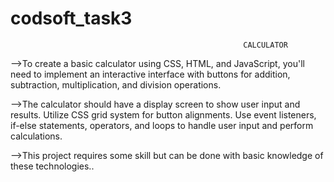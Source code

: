 # codsoft_task3

                                                        CALCULATOR

-->To create a basic calculator using CSS, HTML, and JavaScript, you'll need to implement an
interactive interface with buttons for addition, subtraction, multiplication, and division
operations. 

-->The calculator should have a display screen to show user input and results. Utilize
CSS grid system for button alignments. Use event listeners, if-else statements, operators, and
loops to handle user input and perform calculations. 

-->This project requires some skill but can be done with basic knowledge of these technologies..
